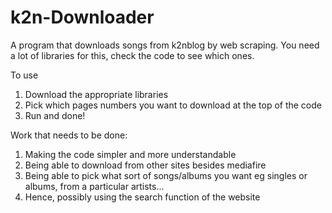 # k2n-Downloader
A program that downloads songs from k2nblog by web scraping. You need a lot of libraries for this, check the code to see which ones. 

To use
1. Download the appropriate libraries
2. Pick which pages numbers you want to download at the top of the code
3. Run and done!

Work that needs to be done:
1. Making the code simpler and more understandable
2. Being able to download from other sites besides mediafire
3. Being able to pick what sort of songs/albums you want eg singles or albums, from a particular artists...
4. Hence, possibly using the search function of the website

